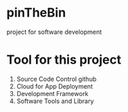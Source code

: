 # pinTheBin
project for software development 


# Tool for this project
1. Source Code Control           github
2.  Cloud for App Deployment
3.  Development Framework
4.  Software Tools and Library
